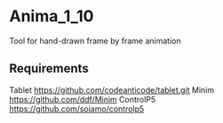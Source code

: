 # Anima_1_10
Tool for hand-drawn frame by frame animation
## Requirements
Tablet https://github.com/codeanticode/tablet.git
Minim https://github.com/ddf/Minim
ControlP5 https://github.com/sojamo/controlp5

